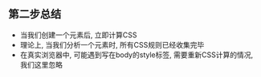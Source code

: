 ## 第二步总结

- 当我们创建一个元素后, 立即计算CSS
- 理论上, 当我们分析一个元素时, 所有CSS规则已经收集完毕
- 在真实浏览器中, 可能遇到写在body的style标签, 需要重新CSS计算的情况, 我们这里忽略